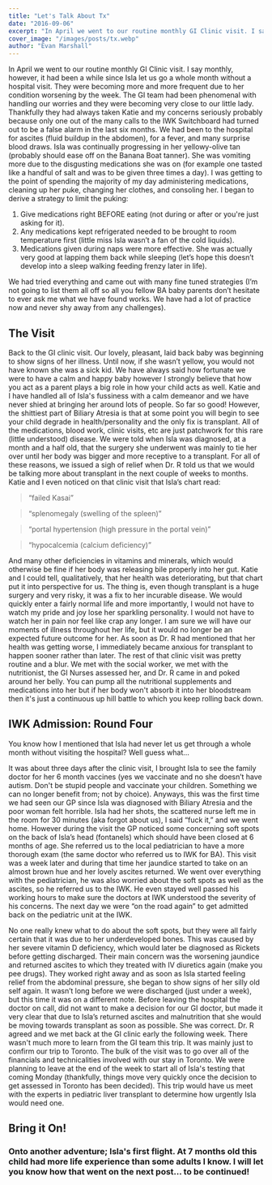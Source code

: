 ```yaml
---
title: "Let's Talk About Tx"
date: "2016-09-06"
excerpt: "In April we went to our routine monthly GI Clinic visit. I say monthly, however, it had been..."
cover_image: "/images/posts/tx.webp"
author: "Evan Marshall"
---
```


In April we went to our routine monthly GI Clinic visit. I say monthly, however, it had been a while since Isla let us go a whole month without a hospital visit. They were becoming more and more frequent due to her condition worsening by the week. The GI team had been phenomenal with handling our worries and they were becoming very close to our little lady. Thankfully they had always taken Katie and my concerns seriously probably because only one out of the many calls to the IWK Switchboard had turned out to be a false alarm in the last six months. We had been to the hospital for ascites (fluid buildup in the abdomen), for a fever, and many surprise blood draws. Isla was continually progressing in her yellowy-olive tan (probably should ease off on the Banana Boat tanner). She was vomiting more due to the disgusting medications she was on (for example one tasted like a handful of salt and was to be given three times a day). I was getting to the point of spending the majority of my day administering medications, cleaning up her puke, changing her clothes, and consoling her. I began to derive a strategy to limit the puking:

1. Give medications right BEFORE eating (not during or after or you're just asking for it).
2. Any medications kept refrigerated needed to be brought to room temperature first (little miss Isla wasn’t a fan of the cold liquids).
3. Medications given during naps were more effective. She was actually very good at lapping them back while sleeping (let’s hope this doesn’t develop into a sleep walking feeding frenzy later in life).

We had tried everything and came out with many fine tuned strategies (I’m not going to list them all off so all you fellow BA baby parents don’t hesitate to ever ask me what we have found works. We have had a lot of practice now and never shy away from any challenges).

## The Visit

Back to the GI clinic visit. Our lovely, pleasant, laid back baby was beginning to show signs of her illness. Until now, if she wasn’t yellow, you would not have known she was a sick kid. We have always said how fortunate we were to have a calm and happy baby however I strongly believe that how you act as a parent plays a big role in how your child acts as well. Katie and I have handled all of Isla's fussiness with a calm demeanor and we have never shied at bringing her around lots of people. So far so good! However, the shittiest part of Biliary Atresia is that at some point you will begin to see your child degrade in health/personality and the only fix is transplant. All of the medications, blood work, clinic visits, etc are just patchwork for this rare (little understood) disease. We were told when Isla was diagnosed, at a month and a half old, that the surgery she underwent was mainly to tie her over until her body was bigger and more receptive to a transplant. For all of these reasons, we issued a sigh of relief when Dr. R told us that we would be talking more about transplant in the next couple of weeks to months. Katie and I even noticed on that clinic visit that Isla’s chart read:

> “failed Kasai”

> “splenomegaly (swelling of the spleen)”

> “portal hypertension (high pressure in the portal vein)”

> “hypocalcemia (calcium deficiency)”

And many other deficiencies in vitamins and minerals, which would otherwise be fine if her body was releasing bile properly into her gut. Katie and I could tell, qualitatively, that her health was deteriorating, but that chart put it into perspective for us. The thing is, even though transplant is a huge surgery and very risky, it was a fix to her incurable disease. We would quickly enter a fairly normal life and more importantly, I would not have to watch my pride and joy lose her sparkling personality. I would not have to watch her in pain nor feel like crap any longer. I am sure we will have our moments of illness throughout her life, but it would no longer be an expected future outcome for her. As soon as Dr. R had mentioned that her health was getting worse, I immediately became anxious for transplant to happen sooner rather than later. The rest of that clinic visit was pretty routine and a blur. We met with the social worker, we met with the nutritionist, the GI Nurses assessed her, and Dr. R came in and poked around her belly. You can pump all the nutritional supplements and medications into her but if her body won't absorb it into her bloodstream then it's just a continuous up hill battle to which you keep rolling back down.

## IWK Admission: Round Four

You know how I mentioned that Isla had never let us get through a whole month without visiting the hospital? Well guess what...

It was about three days after the clinic visit, I brought Isla to see the family doctor for her 6 month vaccines (yes we vaccinate and no she doesn’t have autism. Don't be stupid people and vaccinate your children. Something we can no longer benefit from; not by choice). Anyways, this was the first time we had seen our GP since Isla was diagnosed with Biliary Atresia and the poor woman felt horrible. Isla had her shots, the scattered nurse left me in the room for 30 minutes (aka forgot about us), I said “fuck it,” and we went home. However during the visit the GP noticed some concerning soft spots on the back of Isla’s head (fontanels) which should have been closed at 6 months of age. She referred us to the local pediatrician to have a more thorough exam (the same doctor who referred us to IWK for BA). This visit was a week later and during that time her jaundice started to take on an almost brown hue and her lovely ascites returned. We went over everything with the pediatrician, he was also worried about the soft spots as well as the ascites, so he referred us to the IWK. He even stayed well passed his working hours to make sure the doctors at IWK understood the severity of his concerns. The next day we were “on the road again” to get admitted back on the pediatric unit at the IWK.

No one really knew what to do about the soft spots, but they were all fairly certain that it was due to her underdeveloped bones. This was caused by her severe vitamin D deficiency, which would later be diagnosed as Rickets before getting discharged. Their main concern was the worsening jaundice and returned ascites to which they treated with IV diuretics again (make you pee drugs). They worked right away and as soon as Isla started feeling relief from the abdominal pressure, she began to show signs of her silly old self again. It wasn’t long before we were discharged (just under a week), but this time it was on a different note. Before leaving the hospital the doctor on call, did not want to make a decision for our GI doctor, but made it very clear that due to Isla’s returned ascites and malnutrition that she would be moving towards transplant as soon as possible. She was correct. Dr. R agreed and we met back at the GI clinic early the following week. There wasn't much more to learn from the GI team this trip. It was mainly just to confirm our trip to Toronto. The bulk of the visit was to go over all of the financials and technicalities involved with our stay in Toronto. We were planning to leave at the end of the week to start all of Isla's testing that coming Monday (thankfully, things move very quickly once the decision to get assessed in Toronto has been decided). This trip would have us meet with the experts in pediatric liver transplant to determine how urgently Isla would need one.

## Bring it On!

### Onto another adventure; Isla's first flight. At 7 months old this child had more life experience than some adults I know. I will let you know how that went on the next post... to be continued!

